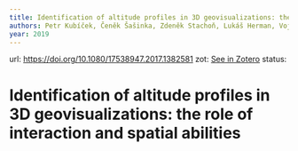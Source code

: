 ```yaml
---
title: Identification of altitude profiles in 3D geovisualizations: the role of interaction and spatial abilities
authors: Petr Kubíček, Čeněk Šašinka, Zdeněk Stachoň, Lukáš Herman, Vojtěch Juřík, Tomáš Urbánek, Jiří Chmelík
year: 2019
---
```

url:  https://doi.org/10.1080/17538947.2017.1382581
zot: [See in Zotero](zotero://select/items/@kubicekIdentificationAltitudeProfiles2019)
status:
# Identification of altitude profiles in 3D geovisualizations: the role of interaction and spatial abilities




